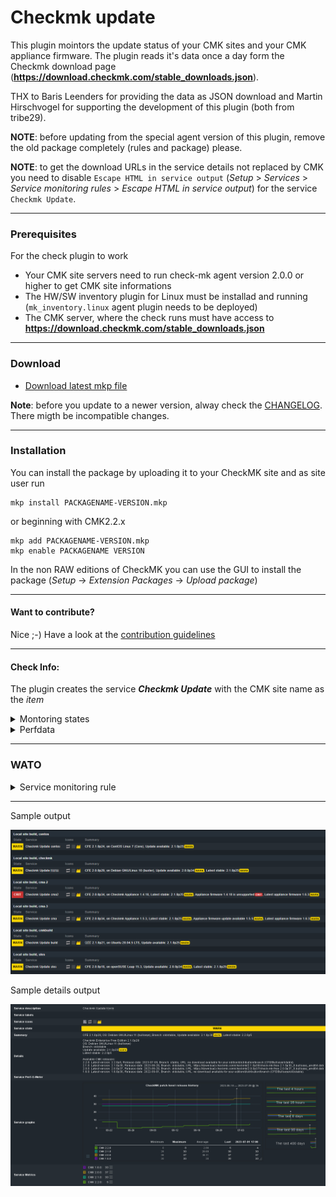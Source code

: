 [PACKAGE]: ../../raw/master/mkp/checkmk_update-0.3.1-20240523.mkp "checkmk_update-0.3.1-20240523.mkp"
# Checkmk update 

This plugin mointors the update status of your CMK sites and your CMK appliance firmware. The plugin reads it's data once a day form the Checkmk download page (**https://download.checkmk.com/stable_downloads.json**).

THX to Baris Leenders for providing the data as JSON download and Martin Hirschvogel for supporting the development of this plugin (both from tribe29).

**NOTE**: before updating from the special agent version of this plugin, remove the old package completely (rules and package) please. 

**NOTE**: to get the download URLs in the service details not replaced by CMK you need to disable `Escape HTML in service output` (_Setup_ > _Services_ > _Service monitoring rules_ > _Escape HTML in service output_) for the service `Checkmk Update`.

---
### Prerequisites

For the check plugin to work
- Your CMK site servers need to run check-mk agent version 2.0.0 or higher to get CMK site informations
- The HW/SW inventory plugin for Linux must be installad and running (`mk_inventory.linux` agent plugin needs to be deployed)
- The CMK server, where the check runs must have access to **https://download.checkmk.com/stable_downloads.json**

---
### Download

* [Download latest mkp file][PACKAGE]

**Note**: before you update to a newer version, alway check the [CHANGELOG](CHANGELOG). There migth be incompatible changes.

---
### Installation

You can install the package by uploading it to your CheckMK site and as site user run 
```
mkp install PACKAGENAME-VERSION.mkp
```
or beginning with CMK2.2.x
```
mkp add PACKAGENAME-VERSION.mkp
mkp enable PACKAGENAME VERSION
```
In the non RAW editions of CheckMK you can use the GUI to install the package (_Setup_ -> _Extension Packages_ -> _Upload package_)

---
#### Want to contribute?
Nice ;-) Have a look at the [contribution guidelines](CONTRIBUTING.md "Contributing")

---
#### Check Info:

The plugin creates the service **_Checkmk Update_** with the CMK site name as the _item_

<details><summary>Montoring states</summary>

| State | condition | WATO | 
| ------ | ------ | ------ |
| CRIT | if CMK base version is older than old stable base version | yes |
| WARN | if CMK version is older than latest version of base version | yes |
| WARN | if CMK version is an old stable release | yes |
| WARN | if CMK base version could not be detected | yes |
| CRIT | if CMK appliance firmware is unsupported | yes |
| WARN | if CMK appliance firmware update is available (same base version) | yes |
| WARN | if CMK appliance firmware is not the latest release | yes |

</details>

<details><summary>Perfdata</summary>

| Metric | Unit | Perfometer | |
| ------ | ------ | ------ | ----- |
| 1.6.0 | count | no | Patchlevel of CMK version 1.6.0 |
| 2.0.0 | count | no | Patchlevel of CMK version 2.0.0 |
| 2.1.0 | count | no | Patchlevel of CMK version 2.1.0 |
| 2.2.0 | count | no | Patchlevel of CMK version 2.2.0 |

</details>

---
### WATO
<details><summary>Service monitoring rule</summary>

| Section | Rule name |
| ------ | ------ |
| Operating System Resources | Checkmk update  |

| Option | Defailt value |
| ------ | ------ |
| State if CMK base version older than old stable base version. | CRIT |
| State if CMK version is older than latest version of base version. | WARN |
| State if CMK version is an old stable release. | WARN |
| State if CMK base version could not be detected. | WARN |
| State if CMK appliance firmware is unsupported. | CRIT |
| State if CMK appliance firmware update available (same base version). | WARN |
| State if CMK appliance firmware is not the latest release. | WARN |
| Connection Timeout for update data download | 5 seconds |

</details> 

---
Sample output

![sample output](img/sample.png?raw=true "sample output")


Sample details output

![sample details output](img/sample-details.png?raw=true "sample details output")
